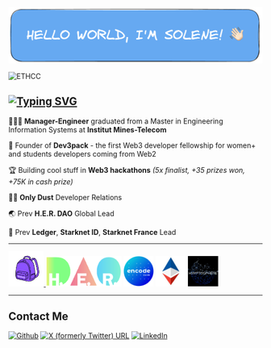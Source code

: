 
![Hi](assets/Banner.png)

![ETHCC](assets/ETHCC.png)

## [![Typing SVG](https://readme-typing-svg.demolab.com?font=Fira+Code&pause=1000&color=000000&width=435&lines=Building+developer+communities)](https://git.io/typing-svg)

🧑🏻‍🎓 **Manager-Engineer** graduated from a Master in Engineering Information Systems at **Institut Mines-Telecom**

🎒 Founder of **Dev3pack** - the first Web3 developer fellowship for women+ and students developers coming from Web2

🏆 Building cool stuff in **Web3 hackathons** _(5x finalist, +35 prizes won, +75K in cash prize)_

👩‍💻 **Only Dust** Developer Relations

🌏 Prev **H.E.R. DAO** Global Lead

🔑 Prev **Ledger**, **Starknet ID**, **Starknet France** Lead

------

<p align="left">
<a href="https://dev3pack.xyz/" target="_blank" rel="noreferrer"><img src="https://github.com/sdaav/sdaav/blob/main/assets/Logo transparent dev3pack.png" width="70" height="70" alt="C" />
</a>
<a href="https://www.her-dao.xyz/" target="_blank" rel="noreferrer"><img src="https://github.com/sdaav/sdaav/blob/main/assets/H.E.R.%20DAO%20Global%20Logo.png" width="150" height="60" alt="C" /></a>
<a href="https://www.encode.club/" target="_blank" rel="noreferrer"><img src="https://github.com/sdaav/sdaav/blob/main/assets/Encode%20Club%20Logo.png" width="60" height="60" alt="C++" /></a>
<a href="https://www.ethereum-france.com/" target="_blank" rel="noreferrer"><img src="https://github.com/sdaav/sdaav/blob/main/assets/Ethereum%20France%20Logo.jpeg" width="60" height="60" alt="Java" /></a>
<a href="https://kryptosphere.org/en/" target="_blank" rel="noreferrer"><img src="https://github.com/sdaav/sdaav/blob/main/assets/Kryptosphere%20Logo.gif" width="60" height="60" alt="Java" /></a>
</p>

-----

## Contact Me
<p><a href="https://github.com/sdaav" target="_blank"><img alt="Github" src="https://img.shields.io/badge/GitHub-%2312100E.svg?&style=for-the-badge&logo=Github&logoColor=white" /></a> <a href="https://twitter.com/_SDAV" target="_blank"><img <img alt="X (formerly Twitter) URL" src="https://img.shields.io/badge/twitter-%231DA1F2.svg?&style=for-the-badge&logo=twitter&logoColor=white" /></a> <a href="https://www.linkedin.com/in/solene-daviaud" target="_blank"><img alt="LinkedIn" src="https://img.shields.io/badge/linkedin-%230077B5.svg?&style=for-the-badge&logo=linkedin&logoColor=white" /></a>
</p>
